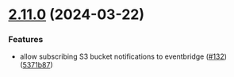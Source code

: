 # [2.11.0](https://github.com/observeinc/terraform-aws-collection/compare/v2.10.0...v2.11.0) (2024-03-22)


### Features

* allow subscribing S3 bucket notifications to eventbridge ([#132](https://github.com/observeinc/terraform-aws-collection/issues/132)) ([5371b87](https://github.com/observeinc/terraform-aws-collection/commit/5371b877038f1ac3c509afa621d528b9966a5751))



